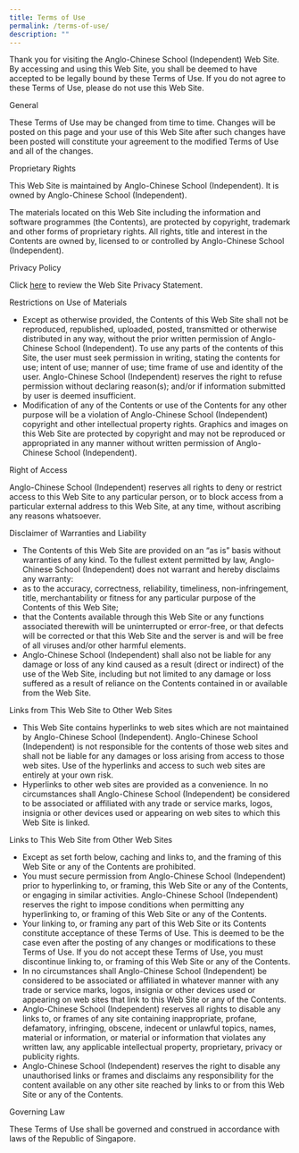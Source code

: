 ```yaml
---
title: Terms of Use
permalink: /terms-of-use/
description: ""
---
```

Thank you for visiting the Anglo-Chinese School (Independent) Web Site. By accessing and using this Web Site, you shall be deemed to have accepted to be legally bound by these Terms of Use. If you do not agree to these Terms of Use, please do not use this Web Site.

General

These Terms of Use may be changed from time to time. Changes will be posted on this page and your use of this Web Site after such changes have been posted will constitute your agreement to the modified Terms of Use and all of the changes.

Proprietary Rights

This Web Site is maintained by Anglo-Chinese School (Independent). It is owned by Anglo-Chinese School (Independent).

The materials located on this Web Site including the information and software programmes (the Contents), are protected by copyright, trademark and other forms of proprietary rights. All rights, title and interest in the Contents are owned by, licensed to or controlled by Anglo-Chinese School (Independent).

Privacy Policy

Click [here](https://www.acsindep.moe.edu.sg/privacy/) to review the Web Site Privacy Statement.

Restrictions on Use of Materials

*   Except as otherwise provided, the Contents of this Web Site shall not be reproduced, republished, uploaded, posted, transmitted or otherwise distributed in any way, without the prior written permission of Anglo-Chinese School (Independent). To use any parts of the contents of this Site, the user must seek permission in writing, stating the contents for use; intent of use; manner of use; time frame of use and identity of the user. Anglo-Chinese School (Independent) reserves the right to refuse permission without declaring reason(s); and/or if information submitted by user is deemed insufficient.
*   Modification of any of the Contents or use of the Contents for any other purpose will be a violation of Anglo-Chinese School (Independent) copyright and other intellectual property rights. Graphics and images on this Web Site are protected by copyright and may not be reproduced or appropriated in any manner without written permission of Anglo-Chinese School (Independent).

Right of Access

Anglo-Chinese School (Independent) reserves all rights to deny or restrict access to this Web Site to any particular person, or to block access from a particular external address to this Web Site, at any time, without ascribing any reasons whatsoever.

Disclaimer of Warranties and Liability

*   The Contents of this Web Site are provided on an “as is” basis without warranties of any kind. To the fullest extent permitted by law, Anglo-Chinese School (Independent) does not warrant and hereby disclaims any warranty:
*   as to the accuracy, correctness, reliability, timeliness, non-infringement, title, merchantability or fitness for any particular purpose of the Contents of this Web Site;
*   that the Contents available through this Web Site or any functions associated therewith will be uninterrupted or error-free, or that defects will be corrected or that this Web Site and the server is and will be free of all viruses and/or other harmful elements.
*   Anglo-Chinese School (Independent) shall also not be liable for any damage or loss of any kind caused as a result (direct or indirect) of the use of the Web Site, including but not limited to any damage or loss suffered as a result of reliance on the Contents contained in or available from the Web Site.

Links from This Web Site to Other Web Sites

*   This Web Site contains hyperlinks to web sites which are not maintained by Anglo-Chinese School (Independent). Anglo-Chinese School (Independent) is not responsible for the contents of those web sites and shall not be liable for any damages or loss arising from access to those web sites. Use of the hyperlinks and access to such web sites are entirely at your own risk.
*   Hyperlinks to other web sites are provided as a convenience. In no circumstances shall Anglo-Chinese School (Independent) be considered to be associated or affiliated with any trade or service marks, logos, insignia or other devices used or appearing on web sites to which this Web Site is linked.

Links to This Web Site from Other Web Sites

*   Except as set forth below, caching and links to, and the framing of this Web Site or any of the Contents are prohibited.
*   You must secure permission from Anglo-Chinese School (Independent) prior to hyperlinking to, or framing, this Web Site or any of the Contents, or engaging in similar activities. Anglo-Chinese School (Independent) reserves the right to impose conditions when permitting any hyperlinking to, or framing of this Web Site or any of the Contents.
*   Your linking to, or framing any part of this Web Site or its Contents constitute acceptance of these Terms of Use. This is deemed to be the case even after the posting of any changes or modifications to these Terms of Use. If you do not accept these Terms of Use, you must discontinue linking to, or framing of this Web Site or any of the Contents.
*   In no circumstances shall Anglo-Chinese School (Independent) be considered to be associated or affiliated in whatever manner with any trade or service marks, logos, insignia or other devices used or appearing on web sites that link to this Web Site or any of the Contents.
*   Anglo-Chinese School (Independent) reserves all rights to disable any links to, or frames of any site containing inappropriate, profane, defamatory, infringing, obscene, indecent or unlawful topics, names, material or information, or material or information that violates any written law, any applicable intellectual property, proprietary, privacy or publicity rights.
*   Anglo-Chinese School (Independent) reserves the right to disable any unauthorised links or frames and disclaims any responsibility for the content available on any other site reached by links to or from this Web Site or any of the Contents.

Governing Law

These Terms of Use shall be governed and construed in accordance with laws of the Republic of Singapore.